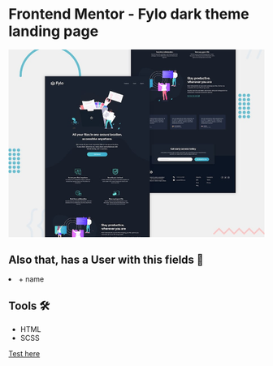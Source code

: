# Frontend Mentor - Fylo dark theme landing page

![Design preview for the Fylo dark theme landing page challenge](./design/desktop-preview.jpg)

<h2>Also that, has a User with this fields 👩</h2>

<li>+ name</li>
  
 <h2>Tools 🛠</h2>
  
 <ul>
  <li> HTML</li>
  <li> SCSS</li>
</ul>

[Test here](https://brave-kare-00ba0e.netlify.app/)
